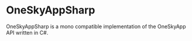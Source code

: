 OneSkyAppSharp
==============

OneSkyAppSharp is a mono compatible implementation of the OneSkyApp API written in C#.
